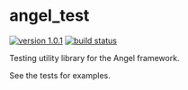 # angel_test
[![version 1.0.1](https://img.shields.io/badge/pub-1.0.1-brightgreen.svg)](https://pub.dartlang.org/packages/angel_test)
[![build status](https://travis-ci.org/angel-dart/test.svg?branch=master)](https://travis-ci.org/angel-dart/test)

Testing utility library for the Angel framework.

See the tests for examples.